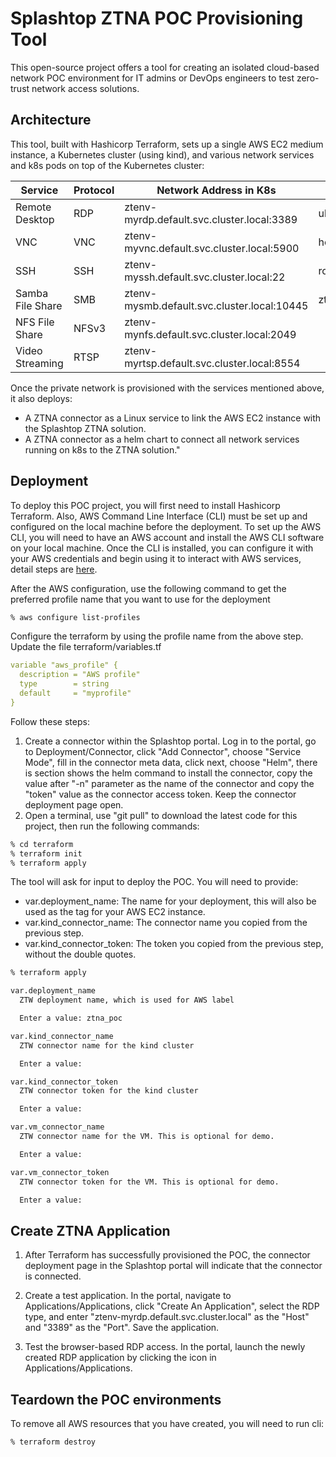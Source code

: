 # Splashtop ZTNA POC Provisioning Tool

This open-source project offers a tool for creating an isolated cloud-based network POC environment for IT admins or DevOps engineers to test zero-trust network access solutions. 

## Architecture 

This tool, built with Hashicorp Terraform, sets up a single AWS EC2 medium instance, a Kubernetes cluster (using kind), and various network services and k8s pods on top of the Kubernetes cluster:

| Service  |  Protocol    | Network Address in K8s               | Login |
|----------|--------------|-------------------------------|-------|
|Remote Desktop| RDP| ztenv-myrdp.default.svc.cluster.local:3389|ubuntu/ubuntu|
|VNC| VNC| ztenv-myvnc.default.svc.cluster.local:5900|headless|
|SSH| SSH| ztenv-myssh.default.svc.cluster.local:22|root/root|
|Samba File Share| SMB| ztenv-mysmb.default.svc.cluster.local:10445|ztsmb/password|
|NFS File Share| NFSv3| ztenv-mynfs.default.svc.cluster.local:2049||
|Video Streaming| RTSP| ztenv-myrtsp.default.svc.cluster.local:8554||

Once the private network is provisioned with the services mentioned above, it also deploys:

* A ZTNA connector as a Linux service to link the AWS EC2 instance with the Splashtop ZTNA solution.
* A ZTNA connector as a helm chart to connect all network services running on k8s to the ZTNA solution."

## Deployment 
To deploy this POC project, you will first need to install Hashicorp Terraform. Also, AWS Command Line Interface (CLI) must be set up and configured on the local machine before the deployment. To set up the AWS CLI, you will need to have an AWS account and install the AWS CLI software on your local machine. Once the CLI is installed, you can configure it with your AWS credentials and begin using it to interact with AWS services, detail steps are [here](https://docs.aws.amazon.com/cli/latest/userguide/cli-configure-files.html).

After the AWS configuration, use the following command to get the preferred profile name that you want to use for the deployment 

```bash
% aws configure list-profiles
```

Configure the terraform by using the profile name from the above step. Update the file terraform/variables.tf

```YAML
variable "aws_profile" {
  description = "AWS profile"
  type        = string
  default     = "myprofile"
}
```

Follow these steps:

1. Create a connector within the Splashtop portal. Log in to the portal, go to Deployment/Connector, click "Add Connector", choose "Service Mode", fill in the connector meta data, click next, choose "Helm", there is section shows the helm command to install the connector, copy the value after "-n" parameter as the name of the connector and copy the "token" value as the connector access token. Keep the connector deployment page open.
2. Open a terminal, use "git pull" to download the latest code for this project, then run the following commands:


```bash
% cd terraform
% terraform init
% terraform apply
```
The tool will ask for input to deploy the POC. You will need to provide:

- var.deployment_name: The name for your deployment, this will also be used as the tag for your AWS EC2 instance.
- var.kind_connector_name: The connector name you copied from the previous step.
- var.kind_connector_token: The token you copied from the previous step, without the double quotes.


```bash
% terraform apply

var.deployment_name
  ZTW deployment name, which is used for AWS label 

  Enter a value: ztna_poc

var.kind_connector_name
  ZTW connector name for the kind cluster

  Enter a value: 

var.kind_connector_token
  ZTW connector token for the kind cluster

  Enter a value: 

var.vm_connector_name
  ZTW connector name for the VM. This is optional for demo.

  Enter a value: 

var.vm_connector_token
  ZTW connector token for the VM. This is optional for demo.

  Enter a value: 
```
## Create ZTNA Application

1. After Terraform has successfully provisioned the POC, the connector deployment page in the Splashtop portal will indicate that the connector is connected.

2. Create a test application. In the portal, navigate to Applications/Applications, click "Create An Application", select the RDP type, and enter "ztenv-myrdp.default.svc.cluster.local" as the "Host" and "3389" as the "Port". Save the application.

3. Test the browser-based RDP access. In the portal, launch the newly created RDP application by clicking the icon in Applications/Applications.

## Teardown the POC environments

To remove all AWS resources that you have created, you will need to run cli:

```bash
% terraform destroy
```









